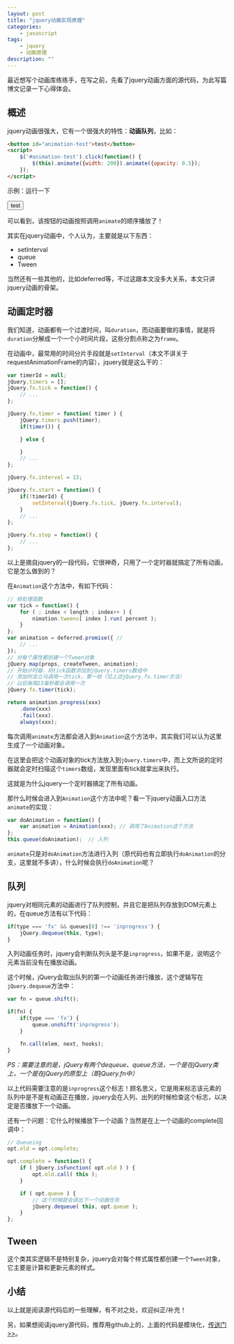 ```yaml
---
layout: post
title: "jquery动画实现原理"
categories:
    - javascript
tags:
    - jquery
    - 动画原理
description: ""
---
```


最近想写个动画库练练手，在写之前，先看了jquery动画方面的源代码，为此写篇博文记录一下心得体会。

## 概述

jquery动画很强大，它有一个很强大的特性：__动画队列__，比如：

```html
<button id="animation-test">test</button>
<script>
    $('#animation-test').click(function() {
        $(this).animate({width: 200}).animate({opacity: 0.5});
    });
</script>
```

<p>示例：运行一下</p>

<div class="example">
    <button id="animation-test">test</button>
    <script>
        $('#animation-test').click(function() {
           $(this).animate({width: 200}).animate({opacity: 0.5});
        });
    </script>
</div>

可以看到，该按钮的动画按照调用`animate`的顺序播放了！

<!-- more -->

其实在jquery动画中，个人认为，主要就是以下东西：

* setInterval
* queue
* Tween

当然还有一些其他的，比如deferred等，不过这跟本文没多大关系，本文只讲jquery动画的骨架。

## 动画定时器

我们知道，动画都有一个过渡时间，叫`duration`，而动画要做的事情，就是将`duration`分解成一个一个小时间片段，这些分割点称之为`frame`。

在动画中，最常用的时间分片手段就是`setInterval`（本文不讲关于requestAnimationFrame的内容），jquery就是这么干的：

```javascript
var timerId = null;
jQuery.timers = [];
jQuery.fx.tick = function() {
    // ...
};

jQuery.fx.timer = function( timer ) {
    jQuery.timers.push(timer);
    if(timer()) {

    } else {

    }
    // ...
};

jQuery.fx.interval = 13;

jQuery.fx.start = function() {
    if(!timerId) {
        setInterval(jQuery.fx.tick, jQuery.fx.interval);
    }
    // ...
};

jQuery.fx.stop = function() {
    // ...
};
```

以上是摘自jquery的一段代码，它很神奇，只用了一个定时器就搞定了所有动画，它是怎么做到的？

在`Animation`这个方法中，有如下代码：

```javascript
// 帧处理函数
var tick = function() {
    for ( ; index < length ; index++ ) {
        nimation.tweens[ index ].run( percent );
    }
};
var animation = deferred.promise({ //
    // ...
});
// 对每个属性都创建一个Tween对象
jQuery.map(props, createTween, animation);
// 开始计时器，将tick函数添加到jQuery.timers数组中
// 添加时会立马调用一次tick，第一帧（见上述jQuery.fx.timer方法）
// 以后每隔13毫秒都会调用一次
jQuery.fx.timer(tick);

return animation.progress(xxx)
    .done(xxx)
    .fail(xxx).
    always(xxx);

```

每次调用`animate`方法都会进入到`Animation`这个方法中，其实我们可以认为这里生成了一个动画对象。

在这里会把这个动画对象的tick方法放入到`jQuery.timers`中，而上文所说的定时器就会定时扫描这个`timers`数组，发现里面有tick就拿出来执行。

这就是为什么jquery一个定时器搞定了所有动画。

那什么时候会进入到`Animation`这个方法中呢？看一下jquery动画入口方法`animate`的实现：

```javascript
var doAnimation = function() {
    var animation = Animation(xxx); // 调用了Animation这个方法
};
this.queue(doAnimation);  // 入列
```

`animate`只是对`doAnimation`方法进行入列（原代码也有立即执行`doAnimation`的分支，这里就不多讲），什么时候会执行`doAnimation`呢？

## 队列

jquery对相同元素的动画进行了队列控制，并且它是把队列存放到DOM元素上的，在queue方法有以下代码：

```javascript
if(type === 'fx' && queues[0] !== 'inprogress') {
    jQuery.dequeue(this, type);
}
```

入列动画任务时，jquery会判断队列头是不是`inprogress`，如果不是，说明这个元素当前没有在播放动画。

这个时候，jQuery会取出队列的第一个动画任务进行播放，这个逻辑写在`jQuery.dequeue`方法中：

```javascript
var fn = queue.shift();

if(fn) {
    if(type === 'fx') {
        queue.unshift('inprogress');
    }

    fn.call(elem, next, hooks);
}

```

_PS：需要注意的是，jQuery有两个dequeue、queue方法，一个是在jQuery类上，一个是在jQuery的原型上（即jQuery.fn中）_

以上代码需要注意的是`inprogress`这个标志！顾名思义，它是用来标志该元素的队列中是不是有动画正在播放，jquery会在入列、出列的时候检查这个标志，以决定是否播放下一个动画。

还有一个问题：它什么时候播放下一个动画？当然是在上一个动画的complete回调中：

```javascript
// Queueing
opt.old = opt.complete;

opt.complete = function() {
    if ( jQuery.isFunction( opt.old ) ) {
        opt.old.call( this );
    }

    if ( opt.queue ) {
        // 这个时候就会调出下一个动画任务
        jQuery.dequeue( this, opt.queue );
    }
};
```

## Tween

这个类其实逻辑不是特别复杂，jquery会对每个样式属性都创建一个`Tween`对象，它主要是计算和更新元素的样式。

## 小结

以上就是阅读源代码后的一些理解，有不对之处，欢迎纠正/补充！

另，如果想阅读jquery源代码，推荐用github上的，上面的代码是模块化，[传送门>>](https://github.com/jquery/jquery)。
